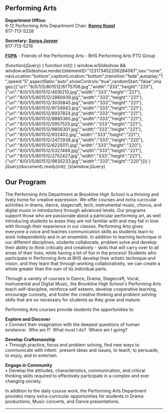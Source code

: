 **Performing Arts**
-------------------

**Department Office:**  
K-12 Performing Arts Department Chair: **[Kenny Kozol](mailto:kenny_kozol@brookline.k12.ma.us)**  
617-713-5228  
  
**Secretary: [Sonya Joyner](mailto:sonya_joyner@psbma.org)**  
617-713-5216  
  
**[FOPA](http://brooklinefopa.org)** - Friends of the Performing Arts - BHS Performing Arts PTO Group

(function(jQuery) {
function init() { window.wSlideshow && window.wSlideshow.render({elementID:"123173452206284087",nav:"none",navLocation:"bottom",captionLocation:"bottom",transition:"fade",autoplay:"1",speed:"5",aspectRatio:"auto",showControls:"true",randomStart:"false",images:\[{"url":"8/0/1/5/801512/8775706.jpg","width":"333","height":"220"},{"url":"8/0/1/5/801512/4616210.jpg","width":"333","height":"221"},{"url":"8/0/1/5/801512/2880939.jpg","width":"333","height":"221"},{"url":"8/0/1/5/801512/3035845.jpg","width":"333","height":"221"},{"url":"8/0/1/5/801512/9724943.jpg","width":"333","height":"221"},{"url":"8/0/1/5/801512/8937824.jpg","width":"333","height":"221"},{"url":"8/0/1/5/801512/8885365.jpg","width":"333","height":"221"},{"url":"8/0/1/5/801512/5957525.jpg","width":"333","height":"221"},{"url":"8/0/1/5/801512/9856301.jpg","width":"333","height":"221"},{"url":"8/0/1/5/801512/932402.jpg","width":"333","height":"221"},{"url":"8/0/1/5/801512/2472938.jpg","width":"333","height":"220"},{"url":"8/0/1/5/801512/6225011.jpg","width":"333","height":"220"},{"url":"8/0/1/5/801512/5327499.jpg","width":"333","height":"221"},{"url":"8/0/1/5/801512/2752427.jpg","width":"333","height":"221"},{"url":"8/0/1/5/801512/9835233.jpg","width":"333","height":"220"}\]}) }
jQuery(document).ready(init);
})(window.jQuery)

Our Program
-----------

The Performing Arts Department at Brookline High School is a thriving and lively home for creative expression. We offer courses and extra curricular activities in drama, dance, stagecraft, tech, instrumental music, chorus, and digital music in introductory through advanced levels. Our programs support those who are passionate about a particular performing art, as well introducing students to areas they are not familiar with and may fall in love with through their experience in our classes. Performing Arts gives everyone a voice and teaches communication skills as students learn to work independently and in an ensemble. In addition to learning technique in our different disciplines, students collaborate, problem solve and develop their ability to think critically and creatively - skills that will carry over to all areas of their lives, while having a lot of fun in the process! Students who participate in Performing Arts at BHS develop their artistic technique and vision, and they learn that through working collaboratively, we can create a whole greater than the sum of its individual parts.  
  
  
Through a variety of courses in Dance, Drama, Stagecraft, Vocal, Instrumental and Digital Music, the Brookline High School's Performing Arts teach self-discipline, reinforce self esteem, develop cooperative learning, encourage curiosity, and foster the creative thinking and problem solving skills that are so necessary for students as they grow and mature.  
  
Performing Arts courses provide students the opportunities to:  
  
**Explore and Discover**  
• Connect their imagination with the deepest questions of human existence:  Who am I?  What must I do?  Where am I going?  
  
**Develop Craftsmanship**  
• Through practice, focus and problem solving, find new ways to communicate with intent:  present ideas and issues, to teach, to persuade, to enjoy, and to entertain.  
  
**Engage in Community**  
• Develop the attitudes, characteristics, communication, and critical thinking skills required to effectively participate in a complex and ever changing society.  
  
In addition to the daily course work, the Performing Arts Department provides many extra-curricular opportunities for students in Drama productions, Music concerts, and Dance presentations. 

* * *